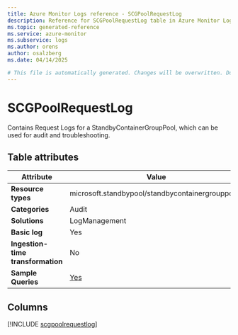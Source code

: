 ```yaml
---
title: Azure Monitor Logs reference - SCGPoolRequestLog
description: Reference for SCGPoolRequestLog table in Azure Monitor Logs.
ms.topic: generated-reference
ms.service: azure-monitor
ms.subservice: logs
ms.author: orens
author: osalzberg
ms.date: 04/14/2025

# This file is automatically generated. Changes will be overwritten. Do not change this file directly.
---
```


# SCGPoolRequestLog

Contains Request Logs for a StandbyContainerGroupPool, which can be used for audit and troubleshooting.


## Table attributes

|Attribute|Value|
|---|---|
|**Resource types**|microsoft.standbypool/standbycontainergrouppools|
|**Categories**|Audit|
|**Solutions**| LogManagement|
|**Basic log**|Yes|
|**Ingestion-time transformation**|No|
|**Sample Queries**|[Yes](/azure/azure-monitor/reference/queries/scgpoolrequestlog)|



## Columns
  
[!INCLUDE [scgpoolrequestlog](~/reusable-content/ce-skilling/azure/includes/azure-monitor/reference/tables/scgpoolrequestlog-include.md)]
